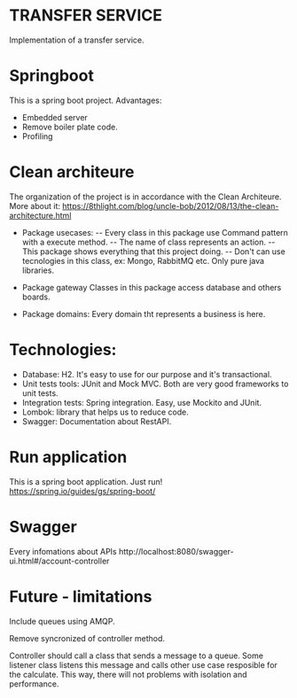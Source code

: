 # TRANSFER SERVICE

Implementation of a transfer service.

# Springboot 
This is a spring boot project. Advantages:
- Embedded server
- Remove boiler plate code.
- Profiling

# Clean architeure

The organization of the project is in accordance with the Clean Architeure. More about it:
https://8thlight.com/blog/uncle-bob/2012/08/13/the-clean-architecture.html

- Package usecases:
 -- Every class in this package use Command pattern with a execute method.
 -- The name of class represents an action.
 -- This package shows everything that this project doing.
 -- Don't can use tecnologies in this class, ex: Mongo, RabbitMQ etc. Only pure java libraries.

- Package gateway
Classes in this package access database and others boards.

- Package domains:
Every domain tht represents a business is here.

# Technologies:

- Database: H2. It's easy to use for our purpose and it's transactional.
- Unit tests tools: JUnit and Mock MVC. Both are very good frameworks to unit tests.
- Integration tests: Spring integration. Easy, use Mockito and JUnit.
- Lombok: library that helps us to reduce code.
- Swagger: Documentation about RestAPI. 

# Run application

This is a spring boot application. Just run!
https://spring.io/guides/gs/spring-boot/

# Swagger

Every infomations about APIs
http://localhost:8080/swagger-ui.html#/account-controller

# Future - limitations

Include queues using AMQP.

Remove syncronized of controller method.

Controller should call a class that sends a message to a queue. Some listener class listens this message and calls other use case resposible for the calculate. This way, there will not problems with isolation and performance.



